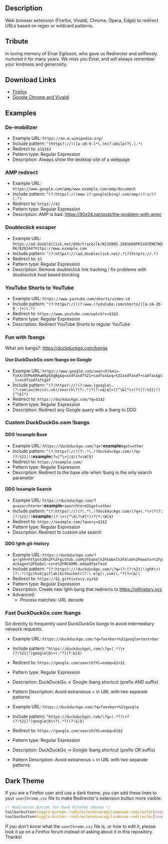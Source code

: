 ## Description
Web browser extension (Firefox, Vivaldi, Chrome, Opera, Edge) to redirect URLs based on regex or wildcard patterns.

## Tribute
In loving memory of Einar Egilsson, who gave us Redirector and selflessly nurtured it for many years.  We miss you Einar, and will always remember your kindness and generosity.

## Download Links
* [Firefox](https://addons.mozilla.org/firefox/addon/redirector/)
* [Google Chrome and Vivaldi](https://chrome.google.com/webstore/detail/redirector/ocgpenflpmgnfapjedencafcfakcekcd)
<!--
Opera extension is no longer present (as of 2023/01/16)
* [Opera](https://addons.opera.com/extensions/details/redirector-2/)
-->

## Examples
### De-mobilizer
- Example URL: `https://en.m.wikipedia.org/`
- Include pattern: `^(https?://)([a-z0-9-]*\.)m(?:obile)?\.(.*)`
- Redirect to: `$1$2$3`
- Pattern type: Regular Expression
- Description: Always show the desktop site of a webpage

### AMP redirect
- Example URL: `https://www.google.com/amp/www.example.com/amp/document`
- Include pattern: `^(?:https?://)www.(?:google|bing).com/amp/(?:s/)?(.*)`
- Redirect to: `https://$1`
- Pattern type: Regular Expression
- Description: AMP is bad: <https://80x24.net/post/the-problem-with-amp/>

### Doubleclick escaper
- Example URL: `https://ad.doubleclick.net/ddm/trackclk/N135005.2681608PRIVATENETWORK/B20244?https://www.example.com`
- Include pattern: `^(?:https?://)ad.doubleclick.net/.*\?(http?s://.*)`
- Redirect to: `$1`
- Pattern type: Regular Expression
- Description: Remove doubleclick link tracking / fix problems with doubleclick host based blocking

### YouTube Shorts to YouTube
- Example URL: `https://www.youtube.com/shorts/video-id`
- Include pattern: `^(?:https?://)(?:www.)?youtube.com/shorts/([a-zA-Z0-9_-]+)(.*)`
- Redirect to: `https://www.youtube.com/watch?v=$1$2`
- Pattern type: Regular Expression
- Description: Redirect YouTube Shorts to regular YouTube

### Fun with !bangs
What are bangs?: <https://duckduckgo.com/bangs>

#### Use DuckDuckGo.com !bangs on Google
- Example URL: `https://www.google.com/search?&ei=-FvkXcOVMo6RRwW5p5DgBg&q=asdfasdf%21+sadfas&oq=%21asdfasdf+sadfas&gs_l=asdfsadfafsgaf`
- Include pattern: `^(?:https?://)(?:www.)google\.(?:com|au|de|co\.uk)/search\?(?:.*)?(?:oq|q)=([^\&]*\+)?((?:%21|!)[^\&]*)`
- Redirect to: `https://duckduckgo.com/?q=$1$2`
- Pattern type: Regular Expression
- Description: Redirect any Google query with a !bang to DDG

### Custom DuckDuckGo.com !bangs

#### DDG !example Base
- Example URL: `https://duckduckgo.com/?q=!`__example__`&get=other`
- Include pattern: `^(?:https?://)(?:.*\.)?duckduckgo.com/\?q=(?:%21|!)`__example__`(?=[^\+]|$)(?=\W|$)`
- Redirect to: `https://example.com/`
- Pattern type: Regular Expression
- Description: Redirect to the base site when !bang is the only search parameter

#### DDG !example Search
- Example URL: `https://duckduckgo.com/?q=searchterm+!`__example__`+searchterm2&get=other`
- Include pattern: `^(?:https?://)(?:.*\.)?duckduckgo.com/\?q=(.*\+)?(?:(?:%21|!)`__example__`)(?:\+([^\&\?\#]*))?(?:\W|$)`
- Redirect to: `https://example.com/?query=$1$2`
- Pattern type: Regular Expression
- Description: Redirect to custom site search

#### DDG !ghh git-history
- Example URL: `https://duckduckgo.com/?q=!ghh+https%3A%2F%2Fgithub.com%2Fbabel%2Fbabel%2Fblob%2Fmaster%2Fpackages%2Fbabel-core%2FREADME.md&adfasfasd`
- Include pattern: `^(?:https?://)duckduckgo.com/\?q=(?:(?:%21|!)ghh\+)(?:.*)(github|gitlab|bitbucket)(?:\.org|\.com)(.*?(?=\&))`
- Redirect to: `https://$1.githistory.xyz$2`
- Pattern type: Regular Expression
- Description: Create new !ghh bang that redirects to <https://githistory.xyz>
- Advanced:
    - Process matches: URL decode
    
### Fast DuckDuckGo.com !bangs

Go directly to frequently used DuckDuckGo bangs to avoid intermediary network requests.

- Example URL: `https://duckduckgo.com/?q=foo+bar+%21google+test+bar`
- Include pattern: `^https://duckduckgo\.com/\?q=(.*)\+(?:%21|!)google\b\+(.*?)(?:&|$)`
- Redirect to: `https://google.com/search?hl=en&q=$1+$2`
- Pattern type: Regular Expression
- Description: DuckDuckGo → Google !bang shortcut (prefix AND suffix)
- Pattern Description: Avoid extraneous + in URL with two separate patterns
  
- Example URL: `https://duckduckgo.com/?q=foo+bar+%21google`
- Include pattern: `^https://duckduckgo\.com/\?q=(.*?)\+?(?:%21|!)google\b\+?(.*?)(?:&|$)`
- Redirect to: `https://google.com/search?hl=en&q=$1$2`
- Pattern type: Regular Expression
- Description: DuckDuckGo → Google !bang shortcut (prefix OR suffix)
- Pattern Description: Avoid extraneous + in URL with two separate patterns

## Dark Theme
If you are a Firefox user and use a dark theme, you can add these lines to your `userChrome.css` file to make Redirector's extension button more visible:

```css
/* Redirector button for dark Firefox themes */
toolbarbutton#toggle-button--redirectoreinaregilssoncom-redirector[image*="active"] { filter: invert(1) brightness(6); }
toolbarbutton#toggle-button--redirectoreinaregilssoncom-redirector[image*="disabled"] { filter: invert(1) brightness(2.5); }
```

If you don't know what the `userChrome.css` file is, or how to edit it, please look it up on a Firefox forum instead of asking about it in this repository. Thanks!
